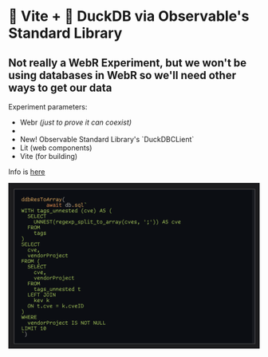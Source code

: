 # 🧪 Vite + 🦆 DuckDB via Observable's Standard Library

## Not really a WebR Experiment, but we won't be using databases in WebR so we'll need other ways to get our data

Experiment parameters:

- Webr _(just to prove it can coexist)_
- <li><span class="pill">New!</span> Observable Standard Library's `DuckDBCLient`
- Lit (web components)
- Vite (for building)

Info is [here](https://rud.is/w/vite-duckdb/)

![](public/preview.png)